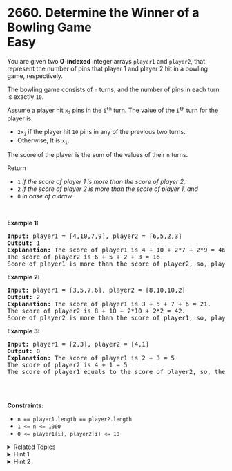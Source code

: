 
# 2660. Determine the Winner of a Bowling Game<br> Easy

<p>You are given two <strong>0-indexed</strong> integer arrays <code><font face="monospace">player1</font></code> and <code>player2</code>, that represent the number of pins that player 1 and player 2 hit in a bowling game, respectively.</p>

<p>The bowling game consists of <code>n</code> turns, and the number of pins in each turn is exactly <code>10</code>.</p>

<p>Assume a player hit <code>x<sub>i</sub></code> pins in the <code>i<sup>th</sup></code> turn. The value of the <code>i<sup>th</sup></code> turn for the player is:</p>

<ul>
	<li><code>2x<sub>i</sub></code> if the player hit <code>10</code> pins in any of the previous two turns.</li>
	<li>Otherwise, It is <code>x<sub>i</sub></code>.</li>
</ul>

<p>The score of the player is the sum of the values of their <code>n</code> turns.</p>

<p>Return</p>

<ul>
	<li><code>1</code> <em>if the score of player 1 is more than the score of player 2,</em></li>
	<li><code>2</code> <em>if the score of player 2 is more than the score of player 1, and</em></li>
	<li><code>0</code> <em>in case of a draw.</em></li>
</ul>

<p>&nbsp;</p>
<p><strong class="example">Example 1:</strong></p>

<pre>
<strong>Input:</strong> player1 = [4,10,7,9], player2 = [6,5,2,3]
<strong>Output:</strong> 1
<strong>Explanation:</strong> The score of player1 is 4 + 10 + 2*7 + 2*9 = 46.
The score of player2 is 6 + 5 + 2 + 3 = 16.
Score of player1 is more than the score of player2, so, player1 is the winner, and the answer is 1.
</pre>

<p><strong class="example">Example 2:</strong></p>

<pre>
<strong>Input:</strong> player1 = [3,5,7,6], player2 = [8,10,10,2]
<strong>Output:</strong> 2
<strong>Explanation:</strong> The score of player1 is 3 + 5 + 7 + 6 = 21.
The score of player2 is 8 + 10 + 2*10 + 2*2 = 42.
Score of player2 is more than the score of player1, so, player2 is the winner, and the answer is 2.
</pre>

<p><strong class="example">Example 3:</strong></p>

<pre>
<strong>Input:</strong> player1 = [2,3], player2 = [4,1]
<strong>Output:</strong> 0
<strong>Explanation:</strong> The score of player1 is 2 + 3 = 5
The score of player2 is 4 + 1 = 5
The score of player1 equals to the score of player2, so, there is a draw, and the answer is 0.

</pre>

<p>&nbsp;</p>
<p><strong>Constraints:</strong></p>

<ul>
	<li><code>n == player1.length == player2.length</code></li>
	<li><code>1 &lt;= n &lt;= 1000</code></li>
	<li><code>0 &lt;= player1[i], player2[i] &lt;= 10</code></li>
</ul>


<details>

<summary> Related Topics </summary>

-	`Array`
-	`Simulation`

</details>


<details>
<summary> Hint 1 </summary>
Think about simulating the process to calculate the answer.
</details>

<details>
<summary> Hint 2 </summary>
Iterate over each element and check the previous two elements. See if one of them is 10 and can affect the score.
</details>